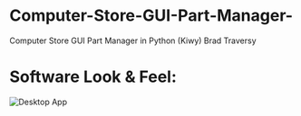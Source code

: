 # Computer-Store-GUI-Part-Manager-
Computer Store GUI Part Manager in Python (Kiwy) Brad Traversy
# Software Look & Feel:
![Desktop App](https://github.com/AhmedRaja1/Computer-Store-GUI-Part-Manager-/blob/main/ss.png?raw=true)
